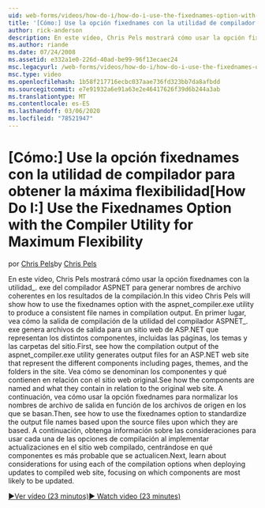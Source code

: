 ```yaml
---
uid: web-forms/videos/how-do-i/how-do-i-use-the-fixednames-option-with-the-compiler-utility-for-maximum-flexibility
title: '[Cómo:] Use la opción fixednames con la utilidad de compilador para obtener la máxima flexibilidad | Microsoft Docs'
author: rick-anderson
description: En este vídeo, Chris Pels mostrará cómo usar la opción fixednames con la utilidad aspnet_compiler. exe para generar nombres de archivo coherentes en la unidad organizativa de compilación...
ms.author: riande
ms.date: 07/24/2008
ms.assetid: e332a1e0-226d-40ad-be99-96f13ecaec24
msc.legacyurl: /web-forms/videos/how-do-i/how-do-i-use-the-fixednames-option-with-the-compiler-utility-for-maximum-flexibility
msc.type: video
ms.openlocfilehash: 1b58f217716ecbc037aae736fd323bb7da8afbdd
ms.sourcegitcommit: e7e91932a6e91a63e2e46417626f39d6b244a3ab
ms.translationtype: MT
ms.contentlocale: es-ES
ms.lasthandoff: 03/06/2020
ms.locfileid: "78521947"
---
```

# <a name="how-do-i-use-the-fixednames-option-with-the-compiler-utility-for-maximum-flexibility"></a><span data-ttu-id="cd261-103">[Cómo:] Use la opción fixednames con la utilidad de compilador para obtener la máxima flexibilidad</span><span class="sxs-lookup"><span data-stu-id="cd261-103">[How Do I:] Use the Fixednames Option with the Compiler Utility for Maximum Flexibility</span></span>

<span data-ttu-id="cd261-104">por [Chris Pels](https://twitter.com/chrispels)</span><span class="sxs-lookup"><span data-stu-id="cd261-104">by [Chris Pels](https://twitter.com/chrispels)</span></span>

<span data-ttu-id="cd261-105">En este vídeo, Chris Pels mostrará cómo usar la opción fixednames con la utilidad\_. exe del compilador ASPNET para generar nombres de archivo coherentes en los resultados de la compilación.</span><span class="sxs-lookup"><span data-stu-id="cd261-105">In this video Chris Pels will show how to use the fixednames option with the aspnet\_compiler.exe utility to produce a consistent file names in compilation output.</span></span> <span data-ttu-id="cd261-106">En primer lugar, vea cómo la salida de compilación de la utilidad del compilador ASPNET\_. exe genera archivos de salida para un sitio web de ASP.NET que representan los distintos componentes, incluidas las páginas, los temas y las carpetas del sitio.</span><span class="sxs-lookup"><span data-stu-id="cd261-106">First, see how the compilation output of the aspnet\_compiler.exe utility generates output files for an ASP.NET web site that represent the different components including pages, themes, and the folders in the site.</span></span> <span data-ttu-id="cd261-107">Vea cómo se denominan los componentes y qué contienen en relación con el sitio web original.</span><span class="sxs-lookup"><span data-stu-id="cd261-107">See how the components are named and what they contain in relation to the original web site.</span></span> <span data-ttu-id="cd261-108">A continuación, vea cómo usar la opción fixednames para normalizar los nombres de archivo de salida en función de los archivos de origen en los que se basan.</span><span class="sxs-lookup"><span data-stu-id="cd261-108">Then, see how to use the fixednames option to standardize the output file names based upon the source files upon which they are based.</span></span> <span data-ttu-id="cd261-109">A continuación, obtenga información sobre las consideraciones para usar cada una de las opciones de compilación al implementar actualizaciones en el sitio web compilado, centrándose en qué componentes es más probable que se actualicen.</span><span class="sxs-lookup"><span data-stu-id="cd261-109">Next, learn about considerations for using each of the compilation options when deploying updates to compiled web site, focusing on which components are most likely to be updated.</span></span>

[<span data-ttu-id="cd261-110">&#9654;Ver vídeo (23 minutos)</span><span class="sxs-lookup"><span data-stu-id="cd261-110">&#9654; Watch video (23 minutes)</span></span>](https://channel9.msdn.com/Blogs/ASP-NET-Site-Videos/how-do-i-use-the-fixednames-option-with-the-compiler-utility-for-maximum-flexibility)
